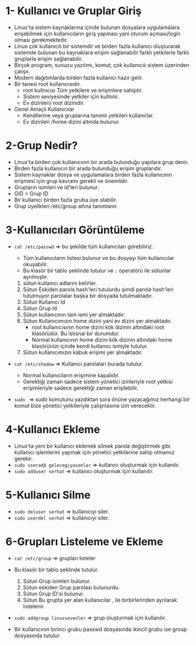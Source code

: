 # 1- Kullanıcı ve Gruplar Giriş
- Linux'ta sistem kaynaklarına içinde bulunan dosyalara uygulamalara erişebilmek için kullanıcıların giriş yapması yani oturum açması/login olması gerekmektedir.
- Linux çok kullanıcılı bir sistemdir ve birden fazla kullanıcı oluşturarak sistemde bulunan bu kaynaklara erişim sağlanabilir farklı yetkilerle farklı gruplarla erişim sağlanabilir.
- Birçok program, sunucu yazılımı, komut; çok kullanıcılı sistem üzerinden çalışır.
- Modern dağıtımlarda birden fazla kullanıcı hazır gelir.
- Bir tanesi root kullanıcısıdır.
  * root kullnıcısı Tüm yetkilere ve erişimlere sahiptir.
  * Sistem seviyesinde yetkiler için kullnılır.
  * Ev dizinleri/ root dizinidir.
- Genel Amaçlı Kullanıcılar
  * Kendilerine veya gruplarına tanımlı yetkileri kullanırlar.
  * Ev dizinleri /home dizini altında bulunur.  

# 2-Grup Nedir?
- Linux'ta birden çok kullanıcının bir arada bulunduğu yapılara grup denir.
- Birden fazla kullanıcın bir arada bulunduğu erişim gruplarıdır.
- Sistem kaynaklar dosya ve uygulamalara birden fazla kullanıcının erişmesi için grup kavramı gerekli ve önemlidir.
- Grupların isimleri ve id'leri bulunur.
- GID = Grup ID
- Bir kullanıcı birden fazla gruba üye olabilir.
- Grup üyelikleri /etc/group altına tanımlanır.

# 3-Kullanıcıları Görüntüleme
- `cat /etc/passwd` => bu şekilde tüm kullanıcıları görebiliriz.
  * Tüm kullanıcıların listesi bulunur ve bu dosyayı tüm kullanıcılar okuyabilir.
  * Bu klasör bir tablo şeklinde tutulur ve `:` operatörü ile sütunlar ayrılmıştır.
  1. sütun kullanıcı adlarını belirler.  
  2. Sütun Eskiden parola hash'leri tutulurdu şimdi parola hash'leri tutulmuyor parolalar başka bir dosyada tutulmaktadır.
  3. Sütun Kullanıcı Id
  4. Sütun Grup Id
  5. Sütun kullanıcının tam ismi yer almaktadır.
  6. Sütun Kullanıcımızın home dizini yani ev dizini yer almaktadır.
     * root kullanıcısının home dizini kök dizinin altındaki root klasörüdür. Bu istisnai bir durumdur.
     *  Normal kullanıcının home dizini kök dizinin altındaki home klasörünün içinde kendi kullanıcı ismiyle tutulur.
  7. Sütun kullanıcımızın kabuk erişimi yer almaktadır.

- `cat /etc/shadow` => Kullanıcı parolaları burada tutulur.
  * Normal kullanıcıların erişimine kapalıdır.
  * Gerektiği zaman sadece sistem yönetici izinleriyle root yetkisi erişimleriyle sadece gerektiği zaman erişilebilir.

- `sudo ` => sudo komutunu yazdıktan sora önüne yazacağımız herhangi bir komut bize yönetici yetkileriyle çalışmasına izin verecektir.

# 4-Kullanıcı Ekleme
- Linux'ta yeni bir kullanıcı eklemek silmek parola değiştirmek gibi kullanıcı işlemlerini yapmak için yönetici yetkilerine sahip olmamız gerekir.
- `sudo useradd gelecegiyazanlar` => kullanıcı oluşturmak için kullanılır.
- `sudo adduser serhat` => kullanıcı oluşturmak için kullanılır.

# 5-Kullanıcı Silme
- `sudo deluser serhat` => kullanıcıyı siler.
- `sudo userdel serhat` => kullanıcıyı siler.

# 6-Grupları Listeleme ve Ekleme
- `cat /etc/group` => grupları listeler
- Bu klasör bir tablo şeklinde tutulur.
  1. Sütun Grup isimleri bulunur.
  2. Sütun eskiden Grup parolası bulunurdu.
  3. Sütun Grup ID'si bulunur.
  4. Sütun Bu grupta yer alan kullanıcılar , ile birbirlerinden ayrılarak listelenir.

- `sudo addgroup linuxsevenler` => grup oluşturmak için kullanılır.
- Bir kullanıcının birinci grubu passwd dosyasında ikincil grubu ise group dosyasında tutulur.